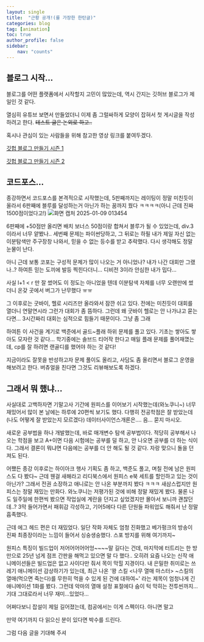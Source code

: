```yaml
---
layout: single
title:  "근황 공개!(를 가장한 한탄글)"
categories: blog
tag: [animation]
toc: true
author_profile: false
sidebar:
    nav: "counts"
---
```


## 블로그 시작...

블로그를 어떤 플랫폼에서 시작할지 고민이 많았는데, 역시 간지는 깃허브 블로그가 제일인 것 같다. 

열심히 유튜브 보면서 만들었더니 이제 좀 그럴싸하게 모양이 잡혀서 첫 게시글을 작성하려고 한다. ~~테스트 글은 논외로 하고..~~

혹시나 관심이 있는 사람들을 위해 참고한 영상 링크를 붙여두겠다.

[깃헙 블로그 만들기 시즌 1](https://youtube.com/playlist?list=PLIMb_GuNnFwfQBZQwD-vCZENL5YLDZekr&si=S8MMZub5hr5gH6rM)

[깃헙 블로그 만들기 시즌 2](https://youtube.com/playlist?list=PLIMb_GuNnFwfMm3alTSOmDK4AnpdG7USY&si=UPS9FWHRv5n46Ef4)

## 코드포스...
종강하면서 코드포스를 본격적으로 시작했는데, 5판째까지는 레이팅이 정말 미친듯이 올라서 6판째에 블루를 달성하는거 아닌가 하는 꿈까지 꿨다 ㅋㅋㅋㅋ(아니 근데 진짜 1500점이었다고!) 
![화면 캡처 2025-01-09 013454](https://github.com/user-attachments/assets/761f0587-a036-4fe8-90e6-20ce8bb9d55b)

6판째에 +50점만 올리면 배치 보너스 50점이랑 합쳐서 블루가 될 수 있었는데, div.3이라서 너무 얕봤나.. 세번째 문제는 파이썬당하고, 그 뒤로는 하필 내가 제일 자신 없는 이분탐색만 주구장창 나와서, 믿을 수 없는 등수를 받고 추락했다. 다시 생각해도 정말 눈물이 난다.

아니 근데 보통 코포는 구성적 문제가 많이 나오는 거 아니었나? 내가 나간 대회만 그랬나..? 하여튼 믿는 도끼에 발등 찍힌다더니... 디비전 3이라 안심한 내가 밉다... 

사실 l+1 < r 만 잘 썼어도 이 정도는 아니었을 텐데 이분탐색 자체를 너무 오랜만에 썼더니 온갖 곳에서 버그가 난무했다 ㅠㅠ

그 이후로는 굿바이, 헬로 시리즈만 올라와서 잠깐 쉬고 있다. 전에는 미친듯이 대회를 열더니 연말연시라 그런가 대회가 좀 뜸하다. 그런데 왜 굿바이 헬로는 안 나가냐고 묻는다면... 3시간짜리 대회는 심적으로 힘들기 때문이다. 그냥 좀 그래

하여튼 이 사건을 계기로 백준에서 골드~플래 하위 문제를 풀고 있다. 기초는 쌓아도 쌓아도 모자란 것 같다... 학기중에는 솔브드 티어작 한다고 매일 플래 문제를 풀어재꼈는데, cp를 잘 하려면 랜골디를 했어야 하는 것 같다!

지금이라도 잘못을 반성하고자 문제 풀이도 올리고, 사담도 좀 올리면서 블로그 운영을 해보려고 한다. 버츄얼을 친다면 그것도 리뷰해보도록 하겠다.

## 그래서 뭐 했냐...
사실대로 고백하자면 기말고사 기간에 원피스를 이어보기 시작했는데(와노쿠니~) 너무 재밌어서 많이 본 날에는 하루에 20편씩 보기도 했다. 다행히 전공학점은 잘 받았는데 (나도 어떻게 잘 받았는지 모르겠다) 데이터사이언스개론은.... 음... 묻지 마시오.

새로운 공부법을 하나 개발했는데, 바로 매개변수 탐색 공부법이다.
적당히 공부해서 나오는 학점을 보고 A+이면 다음 시험에는 공부를 덜 하고, 안 나오면 공부를 더 하는 식이다. 그래서 결론이 뭐냐면 다음에는 공부를 더 안 해도 될 것 같다. 자랑 맞으니 돌을 던져도 된다.

어쨌든 종강 이후로는 하이아크 행사 기획도 좀 하고, 백준도 풀고, 며칠 전에 남은 원피스도 다 봤다~
근데 웬걸 새해라고 리디북스에서 원피스 e북 세트를 할인하고 있는 것이 아닌가? 그래서 전권 소장하고 애니로는 안 나온 부분까지 봤다 ㅋㅋㅋ 새삼스럽지만 원피스는 정말 재밌는 만화다. 와노쿠니는 저평가된 것에 비해 정말 재밌게 봤다. 물론 나도 일주일에 한편씩 봤으면 작업실에 계란을 던지고 싶었겠지만 몰아서 보니까 괜찮던데..? 3막 들어가면서 패휘감 각성하고, 기어5에다 다른 단원들 파워업도 해줘서 난 정말 흡족했다. 

근데 에그 헤드 편은 더 재밌었다. 일단 작화 자체도 엄청 진화했고 베가펑크의 방송이 진짜 최종장이라는 느낌이 들어서 싱숭생숭했다. 스포 방지를 위해 여기까지~

원피스 특징이 빌드업이 저어어어어어엉~~~~말 길다는 건데, 마지막에 터트리는 한 방 만으로 25년 넘게 점프 간판을 해먹고 있으면 말 다 했다.. 오히려 요즘 나오는 신작 애니메이션들은 빌드업은 없고 사이다만 줘서 목이 막힐 지경이다. 내 은밀한 취미로는 쓰레기 애니메이션 감상하기가 있는데, 최근 나온 '꽝 스킬 <나무 열매 마스터> ~스킬의 열매(먹으면 죽는다)를 무한히 먹을 수 있게 된 건에 대하여~' 라는 제목이 엄청나게 긴 애니메이션 1화를 봤다. 그런데 악마의 열매 설정 표절에다 숨이 턱 막히는 전투씬까지... 기대 그대로라서 너무 재미...있었다...

어쩌다보니 잡설이 제일 길어졌는데, 컴공에서는 이게 스펙이다. 아니면 말고

만약 여기까지 다 읽으신 분이 있다면 박수를 드린다.

그럼 다음 글을 기대해 주셔


